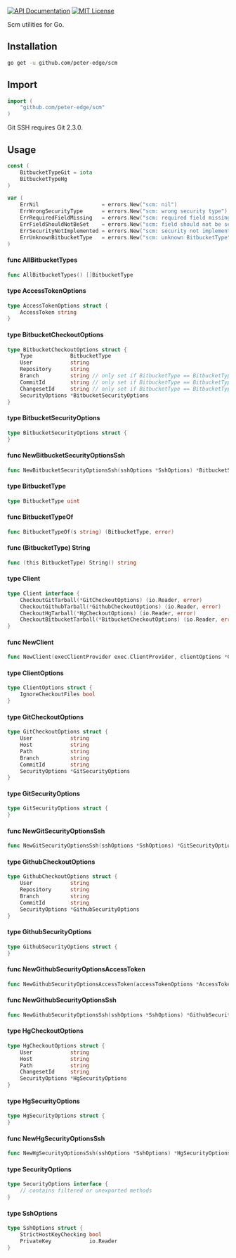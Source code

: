[![API Documentation](http://img.shields.io/badge/api-Godoc-blue.svg?style=flat-square)](https://godoc.org/github.com/peter-edge/scm)
[![MIT License](http://img.shields.io/badge/license-MIT-blue.svg?style=flat-square)](https://github.com/peter-edge/scm/blob/master/LICENSE)

Scm utilities for Go.

## Installation
```bash
go get -u github.com/peter-edge/scm
```

## Import
```go
import (
    "github.com/peter-edge/scm"
)
```

Git SSH requires Git 2.3.0.

## Usage

```go
const (
	BitbucketTypeGit = iota
	BitbucketTypeHg
)
```

```go
var (
	ErrNil                    = errors.New("scm: nil")
	ErrWrongSecurityType      = errors.New("scm: wrong security type")
	ErrRequiredFieldMissing   = errors.New("scm: required field missing")
	ErrFieldShouldNotBeSet    = errors.New("scm: field should not be set")
	ErrSecurityNotImplemented = errors.New("scm: security not implemented")
	ErrUnknownBitbucketType   = errors.New("scm: unknown BitbucketType")
)
```

#### func  AllBitbucketTypes

```go
func AllBitbucketTypes() []BitbucketType
```

#### type AccessTokenOptions

```go
type AccessTokenOptions struct {
	AccessToken string
}
```


#### type BitbucketCheckoutOptions

```go
type BitbucketCheckoutOptions struct {
	Type            BitbucketType
	User            string
	Repository      string
	Branch          string // only set if BitbucketType == BitbucketTypeGit
	CommitId        string // only set if BitbucketType == BitbucketTypeGit
	ChangesetId     string // only set if BitbucketType == BitbucketTypeHg
	SecurityOptions *BitbucketSecurityOptions
}
```


#### type BitbucketSecurityOptions

```go
type BitbucketSecurityOptions struct {
}
```


#### func  NewBitbucketSecurityOptionsSsh

```go
func NewBitbucketSecurityOptionsSsh(sshOptions *SshOptions) *BitbucketSecurityOptions
```

#### type BitbucketType

```go
type BitbucketType uint
```


#### func  BitbucketTypeOf

```go
func BitbucketTypeOf(s string) (BitbucketType, error)
```

#### func (BitbucketType) String

```go
func (this BitbucketType) String() string
```

#### type Client

```go
type Client interface {
	CheckoutGitTarball(*GitCheckoutOptions) (io.Reader, error)
	CheckoutGithubTarball(*GithubCheckoutOptions) (io.Reader, error)
	CheckoutHgTarball(*HgCheckoutOptions) (io.Reader, error)
	CheckoutBitbucketTarball(*BitbucketCheckoutOptions) (io.Reader, error)
}
```


#### func  NewClient

```go
func NewClient(execClientProvider exec.ClientProvider, clientOptions *ClientOptions) Client
```

#### type ClientOptions

```go
type ClientOptions struct {
	IgnoreCheckoutFiles bool
}
```


#### type GitCheckoutOptions

```go
type GitCheckoutOptions struct {
	User            string
	Host            string
	Path            string
	Branch          string
	CommitId        string
	SecurityOptions *GitSecurityOptions
}
```


#### type GitSecurityOptions

```go
type GitSecurityOptions struct {
}
```


#### func  NewGitSecurityOptionsSsh

```go
func NewGitSecurityOptionsSsh(sshOptions *SshOptions) *GitSecurityOptions
```

#### type GithubCheckoutOptions

```go
type GithubCheckoutOptions struct {
	User            string
	Repository      string
	Branch          string
	CommitId        string
	SecurityOptions *GithubSecurityOptions
}
```


#### type GithubSecurityOptions

```go
type GithubSecurityOptions struct {
}
```


#### func  NewGithubSecurityOptionsAccessToken

```go
func NewGithubSecurityOptionsAccessToken(accessTokenOptions *AccessTokenOptions) *GithubSecurityOptions
```

#### func  NewGithubSecurityOptionsSsh

```go
func NewGithubSecurityOptionsSsh(sshOptions *SshOptions) *GithubSecurityOptions
```

#### type HgCheckoutOptions

```go
type HgCheckoutOptions struct {
	User            string
	Host            string
	Path            string
	ChangesetId     string
	SecurityOptions *HgSecurityOptions
}
```


#### type HgSecurityOptions

```go
type HgSecurityOptions struct {
}
```


#### func  NewHgSecurityOptionsSsh

```go
func NewHgSecurityOptionsSsh(sshOptions *SshOptions) *HgSecurityOptions
```

#### type SecurityOptions

```go
type SecurityOptions interface {
	// contains filtered or unexported methods
}
```


#### type SshOptions

```go
type SshOptions struct {
	StrictHostKeyChecking bool
	PrivateKey            io.Reader
}
```
